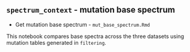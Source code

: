 ## `spectrum_context` - mutation base spectrum

- Get mutation base spectrum - `mut_base_spectrum.Rmd`

This notebook compares base spectra across the three datasets using
mutation tables generated in `filtering`. 
